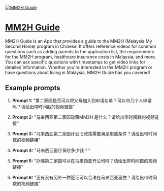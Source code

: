 [![MM2H Guide](https://files.oaiusercontent.com/file-ykFXQeLbYBplww2sUpL2j84W?se=2123-10-17T02%3A59%3A12Z&sp=r&sv=2021-08-06&sr=b&rscc=max-age%3D31536000%2C%20immutable&rscd=attachment%3B%20filename%3D7b34bd89-e3cd-42e5-a0b4-d91b66925ef6.png&sig=/IJRgv5ccx5qaIa2nQXLt/QRcf2wiSmpBdqNtyxXH1E%3D)](https://chat.openai.com/g/g-xPU7rLO8K-mm2h-guide)

# [MM2H Guide](https://chat.openai.com/g/g-xPU7rLO8K-mm2h-guide)

MM2H Guide is an App that provides a guide to the MM2H (Malaysia My Second Home) program in Chinese. It offers reference videos for common questions such as adding parents to the application list, the requirements for the MM2H program, healthcare insurance costs in Malaysia, and more. You can ask specific questions with timestamps to get video links for detailed information. Whether you're interested in the MM2H program or have questions about living in Malaysia, MM2H Guide has you covered!

## Example prompts

1. **Prompt 1:** "第二家园是否可以将父母加入到申请名单？可以带几个人申请吗？请给出带时间戳的视频链接"

2. **Prompt 2:** "马来西亚第二家园政策MM2H 是什么？请给出带时间戳的视频链接"

3. **Prompt 3:** "马来西亚第二家园计划旧政策需要满足那些条件？请给出带时间戳的视频链接"

4. **Prompt 4:** "马来西亚医疗保险多少钱？"

5. **Prompt 5:** "办理第二家园可以在马来西亚开公司吗？请给出带时间戳的视频链接"

6. **Prompt 6:** "还有没有另外一种签证可以合法在马来西亚居住？请给出带时间戳的视频链接"

